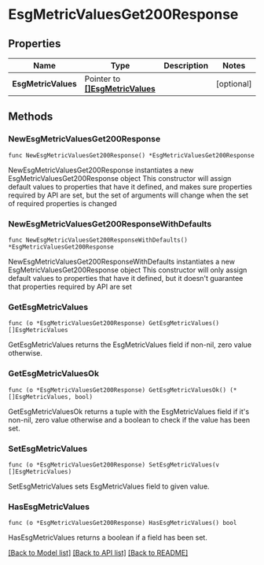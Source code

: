 # EsgMetricValuesGet200Response

## Properties

Name | Type | Description | Notes
------------ | ------------- | ------------- | -------------
**EsgMetricValues** | Pointer to [**[]EsgMetricValues**](EsgMetricValues.md) |  | [optional] 

## Methods

### NewEsgMetricValuesGet200Response

`func NewEsgMetricValuesGet200Response() *EsgMetricValuesGet200Response`

NewEsgMetricValuesGet200Response instantiates a new EsgMetricValuesGet200Response object
This constructor will assign default values to properties that have it defined,
and makes sure properties required by API are set, but the set of arguments
will change when the set of required properties is changed

### NewEsgMetricValuesGet200ResponseWithDefaults

`func NewEsgMetricValuesGet200ResponseWithDefaults() *EsgMetricValuesGet200Response`

NewEsgMetricValuesGet200ResponseWithDefaults instantiates a new EsgMetricValuesGet200Response object
This constructor will only assign default values to properties that have it defined,
but it doesn't guarantee that properties required by API are set

### GetEsgMetricValues

`func (o *EsgMetricValuesGet200Response) GetEsgMetricValues() []EsgMetricValues`

GetEsgMetricValues returns the EsgMetricValues field if non-nil, zero value otherwise.

### GetEsgMetricValuesOk

`func (o *EsgMetricValuesGet200Response) GetEsgMetricValuesOk() (*[]EsgMetricValues, bool)`

GetEsgMetricValuesOk returns a tuple with the EsgMetricValues field if it's non-nil, zero value otherwise
and a boolean to check if the value has been set.

### SetEsgMetricValues

`func (o *EsgMetricValuesGet200Response) SetEsgMetricValues(v []EsgMetricValues)`

SetEsgMetricValues sets EsgMetricValues field to given value.

### HasEsgMetricValues

`func (o *EsgMetricValuesGet200Response) HasEsgMetricValues() bool`

HasEsgMetricValues returns a boolean if a field has been set.


[[Back to Model list]](../README.md#documentation-for-models) [[Back to API list]](../README.md#documentation-for-api-endpoints) [[Back to README]](../README.md)


